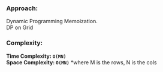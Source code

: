 ### Approach:
Dynamic Programming Memoization.\
DP on Grid
​
### Complexity:
**Time Complexity: `O(MN)`**\
**Space Complexity: `O(MN)`** *where M is the rows, N is the cols